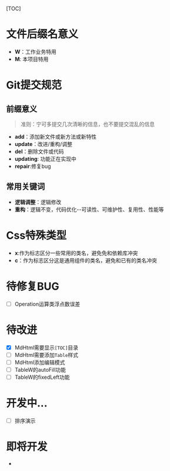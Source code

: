 [TOC]

# 文件后缀名意义
- **W**：工作业务特用
- **M**: 本项目特用

# Git提交规范
## 前缀意义
> 准则：宁可多提交几次清晰的信息，也不要提交混乱的信息
- **add**：添加新文件或新方法或新特性
- **update**：改进/重构/调整
- **del**：删除文件或代码
- **updating**: 功能正在实现中
- **repair**:修复bug

## 常用关键词
- **逻辑调整**：逻辑修改
- **重构**：逻辑不变，代码优化--可读性、可维护性、复用性、性能等

# Css特殊类型
- **x**:作为标志区分一些常用的类名，避免免和依赖库冲突
- **c**：作为标志区分这是通用组件的类名，避免和已有的类名冲突

# 待修复BUG
- [ ] Operation运算类浮点数误差

# 待改进
- [x] MdHtml需要显示`[TOC]`目录
- [ ] MdHtml需要添加`Table`样式
- [ ] MdHtml添加编辑模式
- [ ] TableW的autoFill功能
- [ ] TableW的fixedLeft功能

# 开发中...
- [ ] 排序演示

# 即将开发
- 

